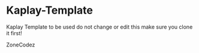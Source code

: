 # Kaplay-Template
Kaplay Template to be used do not change or edit this make sure you clone it first! 

ZoneCodez
